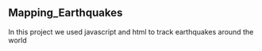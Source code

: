 ## Mapping_Earthquakes

In this project we used javascript and html to track earthquakes around the world
